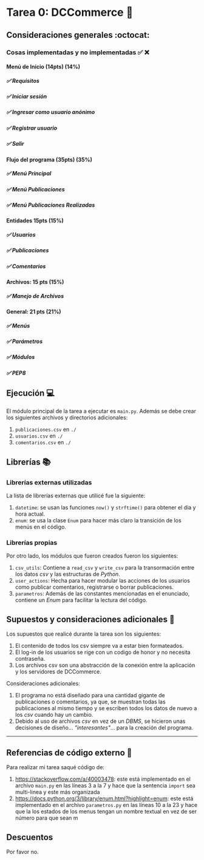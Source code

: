 # Tarea 0: DCCommerce :school_satchel:

## Consideraciones generales :octocat:

### Cosas implementadas y no implementadas :white_check_mark: :x:

#### Menú de Inicio (14pts) (14%)
##### ✅ Requisitos
##### ✅ Iniciar sesión
##### ✅ Ingresar como usuario anónimo
##### ✅ Registrar usuario
##### ✅ Salir
#### Flujo del programa (35pts) (35%) 
##### ✅ Menú Principal
##### ✅ Menú Publicaciones
##### ✅ Menú Publicaciones Realizadas
#### Entidades 15pts (15%)
##### ✅ Usuarios
##### ✅ Publicaciones
##### ✅ Comentarios
#### Archivos: 15 pts (15%)
##### ✅ Manejo de Archivos
#### General: 21 pts (21%)
##### ✅ Menús
##### ✅ Parámetros
##### ✅ Módulos
##### ✅ PEP8
## Ejecución :computer:
El módulo principal de la tarea a ejecutar es  ```main.py```. Además se debe crear los siguientes archivos y directorios adicionales:
1. ```publicaciones.csv``` en ```./```
2. ```usuarios.csv``` en ```./```
3. ```comentarios.csv``` en ```./```


## Librerías :books:
### Librerías externas utilizadas
La lista de librerías externas que utilicé fue la siguiente:

1. ```datetime```: se usan las funciones ```now()``` y ```strftime()``` para obtener el dia y hora actual.
2. ```enum```: se usa la clase ```Enum``` para hacer más claro la transición de los menús en el código.

### Librerías propias
Por otro lado, los módulos que fueron creados fueron los siguientes:

1. ```csv_utils```: Contiene a ```read_csv``` y ```write_csv``` para la transormación entre los datos _csv_ y las estructuras de _Python_.
2. ```user_actions```: Hecha para hacer modular las acciones de los usuarios como publicar comentarios, registrarse o borrar publicaciones.
3. ```parametros```: Además de las constantes mencionadas en el enunciado, contiene un _Enum_ para facilitar la lectura del código.

## Supuestos y consideraciones adicionales :thinking:
Los supuestos que realicé durante la tarea son los siguientes:

1. El contenido de todos los csv siempre va a estar bien formateados.
2. El log-in de los usuarios se rige con un codigo de honor y no necesita contraseña. 
3. Los archivos csv son una abstracción de la conexión entre la aplicación y los servidores de DCCommerce.

Consideraciones adicionales:

1. El programa no está diseñado para una cantidad gigante de publicaciones o comentarios, ya que, se muestran todas las publicaciones al mismo tiempo y se escriben todos los datos de nuevo a los _csv_ cuando hay un cambio.
2. Debido al uso de archivos _csv_ en vez de un _DBMS_, se hicieron unas decisiones de diseño... _"interesantes"_... para la creación del programa.


-------


## Referencias de código externo :book:

Para realizar mi tarea saqué código de:
1. <https://stackoverflow.com/a/40003478>: este está implementado en el archivo ```main.py``` en las líneas 3 a la 7 y hace que la sentencia ```import``` sea multi-linea y este más organizada
2. <https://docs.python.org/3/library/enum.html?highlight=enum>: este está implementado en el archivo ```parametros.py``` en las líneas 10 a la 23 y hace que la los estados de los menus tengan un nombre textual en vez de ser número para que sean m


## Descuentos
Por favor no.
